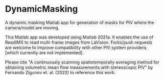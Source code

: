 # DynamicMasking
A dynamic masking Matlab app for generation of masks for PIV where the camera/model are moving.

This Matlab app was developed using Matlab 2021a. It enables the use of ReadIMX to read multi-frame images from LaVision. 
Forks/push requests are welcome to improve compatibility with other PIV system providers [which currently are not implemented].

Please cite "A continuously scanning spatiotemporally averaging method for obtaining volumetric mean flow measurements with stereoscopic PIV" by Fernando Zigunov et. al. (2022) 
to reference this work.
